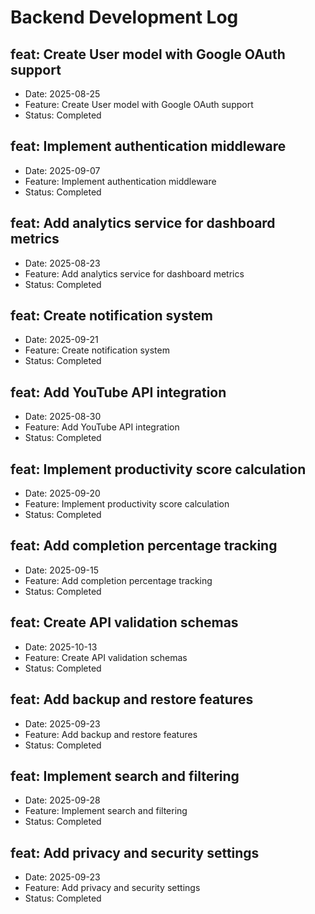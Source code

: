 # Backend Development Log


## feat: Create User model with Google OAuth support
- Date: 2025-08-25
- Feature: Create User model with Google OAuth support
- Status: Completed

## feat: Implement authentication middleware
- Date: 2025-09-07
- Feature: Implement authentication middleware
- Status: Completed

## feat: Add analytics service for dashboard metrics
- Date: 2025-08-23
- Feature: Add analytics service for dashboard metrics
- Status: Completed

## feat: Create notification system
- Date: 2025-09-21
- Feature: Create notification system
- Status: Completed

## feat: Add YouTube API integration
- Date: 2025-08-30
- Feature: Add YouTube API integration
- Status: Completed

## feat: Implement productivity score calculation
- Date: 2025-09-20
- Feature: Implement productivity score calculation
- Status: Completed

## feat: Add completion percentage tracking
- Date: 2025-09-15
- Feature: Add completion percentage tracking
- Status: Completed

## feat: Create API validation schemas
- Date: 2025-10-13
- Feature: Create API validation schemas
- Status: Completed

## feat: Add backup and restore features
- Date: 2025-09-23
- Feature: Add backup and restore features
- Status: Completed

## feat: Implement search and filtering
- Date: 2025-09-28
- Feature: Implement search and filtering
- Status: Completed

## feat: Add privacy and security settings
- Date: 2025-09-23
- Feature: Add privacy and security settings
- Status: Completed

